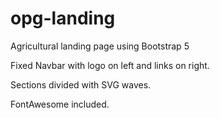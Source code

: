 # opg-landing
Agricultural landing page using Bootstrap 5


Fixed Navbar with logo on left and links on right. 

Sections divided with SVG waves. 

FontAwesome included. 
